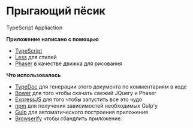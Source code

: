 # Прыгающий пёсик #

TypeScript Appliaction

**Приложение написано с помощью**

* [TypeScript](http://www.typescriptlang.org/)
* [Less](http://lesscss.org/) для стилей
* [Phaser](http://phaser.io/) в качестве движка для рисования

**Что использовалось**

* [TypeDoc](http://typedoc.org/) для генерации этого документа по комментариям в коде
* [Bower](https://bower.io/) для того чтобы скачать свежий JQuery и Phaser
* [ExpressJS](http://expressjs.com/) для того чтобы запустить все это чудо
* [npm](http://npmjs.org/) для получения зависимостей необходимых Gulp'y
* [Gulp](http://gulpjs.com/) для автоматического построения приложения
* [Browserify](http://browserify.org/) чтобы сбандлить приложение.
